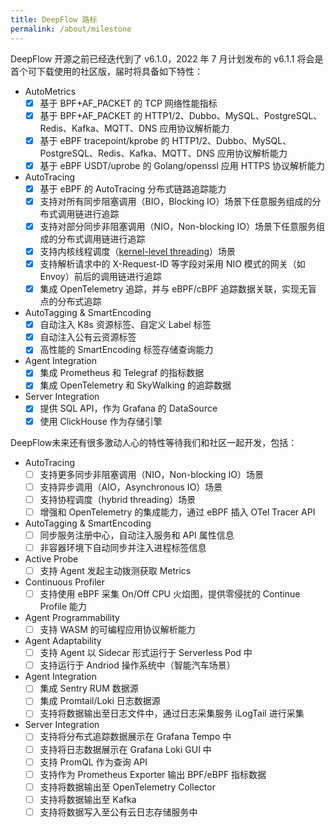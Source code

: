 ```yaml
---
title: DeepFlow 路标
permalink: /about/milestone
---
```


DeepFlow 开源之前已经迭代到了 v6.1.0，2022 年 7 月计划发布的 v6.1.1 将会是首个可下载使用的社区版，届时将具备如下特性：
- AutoMetrics
  - [x] 基于 BPF+AF\_PACKET 的 TCP 网络性能指标
  - [x] 基于 BPF+AF\_PACKET 的 HTTP1/2、Dubbo、MySQL、PostgreSQL、Redis、Kafka、MQTT、DNS 应用协议解析能力
  - [x] 基于 eBPF tracepoint/kprobe 的 HTTP1/2、Dubbo、MySQL、PostgreSQL、Redis、Kafka、MQTT、DNS 应用协议解析能力
  - [x] 基于 eBPF USDT/uprobe 的 Golang/openssl 应用 HTTPS 协议解析能力
- AutoTracing
  - [x] 基于 eBPF 的 AutoTracing 分布式链路追踪能力
  - [x] 支持对所有同步阻塞调用（BIO，Blocking IO）场景下任意服务组成的分布式调用链进行追踪
  - [x] 支持对部分同步非阻塞调用（NIO，Non-blocking IO）场景下任意服务组成的分布式调用链进行追踪
  - [x] 支持内核线程调度（[kernel-level threading](https://en.wikipedia.org/wiki/Thread_(computing))）场景
  - [x] 支持解析请求中的 X-Request-ID 等字段对采用 NIO 模式的网关（如 Envoy）前后的调用链进行追踪
  - [x] 集成 OpenTelemetry 追踪，并与 eBPF/cBPF 追踪数据关联，实现无盲点的分布式追踪
- AutoTagging & SmartEncoding
  - [x] 自动注入 K8s 资源标签、自定义 Label 标签
  - [x] 自动注入公有云资源标签
  - [x] 高性能的 SmartEncoding 标签存储查询能力
- Agent Integration
  - [x] 集成 Prometheus 和 Telegraf 的指标数据
  - [x] 集成 OpenTelemetry 和 SkyWalking 的追踪数据
- Server Integration
  - [x] 提供 SQL API，作为 Grafana 的 DataSource
  - [x] 使用 ClickHouse 作为存储引擎

DeepFlow未来还有很多激动人心的特性等待我们和社区一起开发，包括：
- AutoTracing
  - [ ] 支持更多同步非阻塞调用（NIO，Non-blocking IO）场景
  - [ ] 支持异步调用（AIO，Asynchronous IO）场景
  - [ ] 支持协程调度（hybrid threading）场景
  - [ ] 增强和 OpenTelemetry 的集成能力，通过 eBPF 插入 OTel Tracer API
- AutoTagging & SmartEncoding
  - [ ] 同步服务注册中心，自动注入服务和 API 属性信息
  - [ ] 非容器环境下自动同步并注入进程标签信息
- Active Probe
  - [ ] 支持 Agent 发起主动拨测获取 Metrics
- Continuous Profiler
  - [ ] 支持使用 eBPF 采集 On/Off CPU 火焰图，提供零侵扰的 Continue Profile 能力
- Agent Programmability
  - [ ] 支持 WASM 的可编程应用协议解析能力
- Agent Adaptability
  - [ ] 支持 Agent 以 Sidecar 形式运行于 Serverless Pod 中
  - [ ] 支持运行于 Andriod 操作系统中（智能汽车场景）
- Agent Integration
  - [ ] 集成 Sentry RUM 数据源
  - [ ] 集成 Promtail/Loki 日志数据源
  - [ ] 支持将数据输出至日志文件中，通过日志采集服务 iLogTail 进行采集
- Server Integration
  - [ ] 支持将分布式追踪数据展示在 Grafana Tempo 中
  - [ ] 支持将日志数据展示在 Grafana Loki GUI 中
  - [ ] 支持 PromQL 作为查询 API
  - [ ] 支持作为 Prometheus Exporter 输出 BPF/eBPF 指标数据
  - [ ] 支持将数据输出至 OpenTelemetry Collector
  - [ ] 支持将数据输出至 Kafka
  - [ ] 支持将数据写入至公有云日志存储服务中
